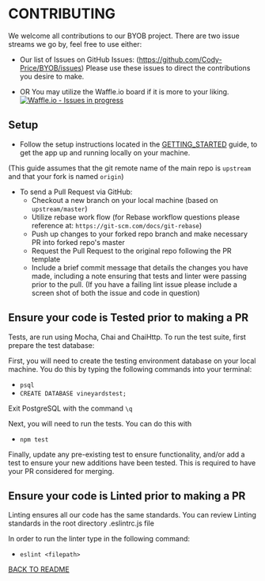 # CONTRIBUTING
We welcome all contributions to our BYOB project. There are two issue streams we go by, feel free to use either: 

- Our list of Issues on GitHub Issues: (https://github.com/Cody-Price/BYOB/issues)
Please use these issues to direct the contributions you desire to make.
  
- OR You may utilize the Waffle.io board if it is more to your liking.
[![Waffle.io - Issues in progress](https://badge.waffle.io/Cody-Price/BYOB.png?label=in%20progress&title=In%20Progress)](http://waffle.io/Cody-Price/BYOB)

## Setup
- Follow the setup instructions located in the [GETTING_STARTED](https://github.com/Cody-Price/BYOB/blob/master/GETTING_STARTED.md) guide, to get the app up and running locally on your machine.

(This guide assumes that the git remote name of the main repo is `upstream` and that your fork is named `origin`)

- To send a Pull Request via GitHub:
    - Checkout a new branch on your local machine (based on `upstream/master`)
    - Utilize rebase work flow (for Rebase workflow questions please reference at: `https://git-scm.com/docs/git-rebase`)
    - Push up changes to your forked repo branch and make necessary PR into forked repo's master
    - Request the Pull Request to the original repo following the PR template
    - Include a brief commit message that details the changes you have made, including a note ensuring that tests and linter were passing prior to the pull.  (If you have a failing lint issue please include a screen shot of both the issue and code in question)

    
## Ensure your code is Tested prior to making a PR
Tests, are run using Mocha, Chai and ChaiHttp.  To run the test suite, first prepare the test database: 

First, you will need to create the testing environment database on your local machine.  You do this by typing the following commands into your terminal: 

* `psql`
* `CREATE DATABASE vineyardstest;`

Exit PostgreSQL with the command `\q`

Next, you will need to run the tests.  You can do this with

* `npm test`

Finally, update any pre-existing test to ensure functionality, and/or add a test to ensure your new additions have been tested.  This is required to have your PR considered for merging.  

## Ensure your code is Linted prior to making a PR
Linting ensures all our code has the same standards.  You can review Linting standards in the root directory .eslintrc.js file

In order to run the linter type in the following command:
* `eslint <filepath>`

[BACK TO README](https://github.com/Cody-Price/BYOB/master/README.md)


